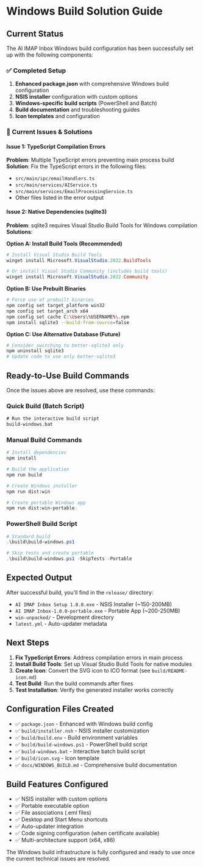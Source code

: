 # Windows Build Solution Guide

## Current Status

The AI IMAP Inbox Windows build configuration has been successfully set up with the following components:

### ✅ Completed Setup
1. **Enhanced package.json** with comprehensive Windows build configuration
2. **NSIS installer** configuration with custom options
3. **Windows-specific build scripts** (PowerShell and Batch)
4. **Build documentation** and troubleshooting guides
5. **Icon templates** and configuration

### 🔧 Current Issues & Solutions

#### Issue 1: TypeScript Compilation Errors
**Problem**: Multiple TypeScript errors preventing main process build
**Solution**: Fix the TypeScript errors in the following files:
- `src/main/ipc/emailHandlers.ts`
- `src/main/services/AIService.ts`
- `src/main/services/EmailProcessingService.ts`
- Other files listed in the error output

#### Issue 2: Native Dependencies (sqlite3)
**Problem**: sqlite3 requires Visual Studio Build Tools for Windows compilation
**Solutions**:

**Option A: Install Build Tools (Recommended)**
```powershell
# Install Visual Studio Build Tools
winget install Microsoft.VisualStudio.2022.BuildTools

# Or install Visual Studio Community (includes build tools)
winget install Microsoft.VisualStudio.2022.Community
```

**Option B: Use Prebuilt Binaries**
```bash
# Force use of prebuilt binaries
npm config set target_platform win32
npm config set target_arch x64
npm config set cache C:\Users\%USERNAME%\.npm
npm install sqlite3 --build-from-source=false
```

**Option C: Use Alternative Database (Future)**
```bash
# Consider switching to better-sqlite3 only
npm uninstall sqlite3
# Update code to use only better-sqlite3
```

## Ready-to-Use Build Commands

Once the issues above are resolved, use these commands:

### Quick Build (Batch Script)
```cmd
# Run the interactive build script
build-windows.bat
```

### Manual Build Commands
```bash
# Install dependencies
npm install

# Build the application
npm run build

# Create Windows installer
npm run dist:win

# Create portable Windows app
npm run dist:win-portable
```

### PowerShell Build Script
```powershell
# Standard build
.\build\build-windows.ps1

# Skip tests and create portable
.\build\build-windows.ps1 -SkipTests -Portable
```

## Expected Output

After successful build, you'll find in the `release/` directory:

- `AI IMAP Inbox Setup 1.0.0.exe` - NSIS Installer (~150-200MB)
- `AI IMAP Inbox-1.0.0-portable.exe` - Portable App (~200-250MB)
- `win-unpacked/` - Development directory
- `latest.yml` - Auto-updater metadata

## Next Steps

1. **Fix TypeScript Errors**: Address compilation errors in main process
2. **Install Build Tools**: Set up Visual Studio Build Tools for native modules
3. **Create Icon**: Convert the SVG icon to ICO format (see `build/README-icon.md`)
4. **Test Build**: Run the build commands after fixes
5. **Test Installation**: Verify the generated installer works correctly

## Configuration Files Created

- ✅ `package.json` - Enhanced with Windows build config
- ✅ `build/installer.nsh` - NSIS installer customization
- ✅ `build/build.env` - Build environment variables
- ✅ `build/build-windows.ps1` - PowerShell build script
- ✅ `build-windows.bat` - Interactive batch build script
- ✅ `build/icon.svg` - Icon template
- ✅ `docs/WINDOWS_BUILD.md` - Comprehensive build documentation

## Build Features Configured

- ✅ NSIS installer with custom options
- ✅ Portable executable option
- ✅ File associations (.eml files)
- ✅ Desktop and Start Menu shortcuts
- ✅ Auto-updater integration
- ✅ Code signing configuration (when certificate available)
- ✅ Multi-architecture support (x64, x86)

The Windows build infrastructure is fully configured and ready to use once the current technical issues are resolved.